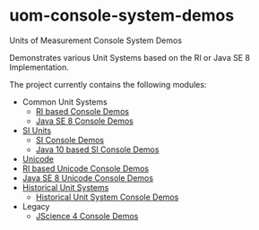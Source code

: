 uom-console-system-demos
=========

Units of Measurement Console System Demos

Demonstrates various Unit Systems based on the RI or Java SE 8 Implementation.

The project currently contains the following modules:

- Common Unit Systems
  - [RI based Console Demos](common)
  - [Java SE 8 Console Demos](common-java8)
- [SI Units](https://en.wikipedia.org/wiki/International_System_of_Units)
  - [SI Console Demos](si)
  - [Java 10 based SI Console Demos](si-java10)
- [Unicode](https://de.wikipedia.org/wiki/Unicode)
 - [RI based Unicode Console Demos](unicode)
 - [Java SE 8 Unicode Console Demos](unicode-java8)
- [Historical Unit Systems](https://en.wikipedia.org/wiki/History_of_measurement)
  - [Historical Unit System Console Demos](historical)
- Legacy
  - [JScience 4 Console Demos](jscience)
